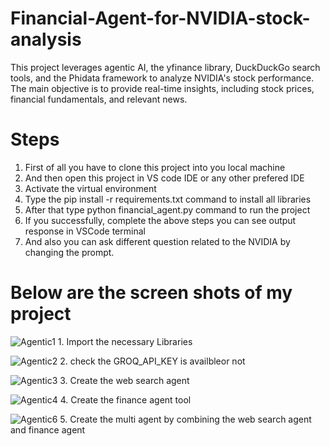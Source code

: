 # Financial-Agent-for-NVIDIA-stock-analysis
This project leverages agentic AI, the yfinance library, DuckDuckGo search tools, and the Phidata framework to analyze NVIDIA's stock performance. The main objective is to provide real-time insights, including stock prices, financial fundamentals, and relevant news. 

# Steps

1. First of all you have to clone this project into you local machine
2. And then open this project in VS code IDE or any other prefered IDE
3. Activate the virtual environment
4. Type the pip install -r requirements.txt command to install all libraries
5. After that type python financial_agent.py command to  run the project
6. If you successfully, complete the above steps you can see output response in VSCode terminal
7. And also you can ask different question related to the NVIDIA by changing the prompt.

 # Below are the screen shots of my project

 ![Agentic1](https://github.com/user-attachments/assets/9fcb9256-ef09-49e2-882d-00395edb64b5)
                       1. Import the necessary Libraries

 ![Agentic2](https://github.com/user-attachments/assets/c68445a2-a860-4317-9bdc-f0c6f133b7af)
                       2. check the GROQ_API_KEY is availbleor not

 ![Agentic3](https://github.com/user-attachments/assets/26dcb974-2588-491e-99ac-9dc8b4b7d0d6)
                       3. Create the web search agent 

 ![Agentic4](https://github.com/user-attachments/assets/a3984788-54c7-44d6-b2a5-9b624476266e)
                       4. Create the finance agent tool

 ![Agentic6](https://github.com/user-attachments/assets/fd6b95b1-cf9f-46be-8d7b-2e6ea55f25ac)
                       5.  Create the multi agent by combining the web search agent and finance agent




